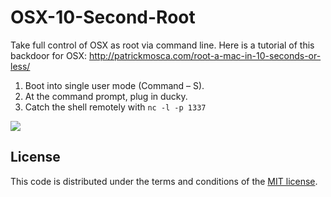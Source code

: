 # OSX-10-Second-Root

Take full control of OSX as root via command line.
Here is a tutorial of this backdoor for OSX: http://patrickmosca.com/root-a-mac-in-10-seconds-or-less/

1. Boot into single user mode (Command – S).
2. At the command prompt, plug in ducky.
3. Catch the shell remotely with `nc -l -p 1337`

[![](http://patrickmosca.com/wp-content/uploads/2013/04/root.png)](http://patrickmosca.com/wp-content/uploads/2013/04/root.png)

## License

This code is distributed under the terms and conditions of the [MIT license](LICENSE). 
